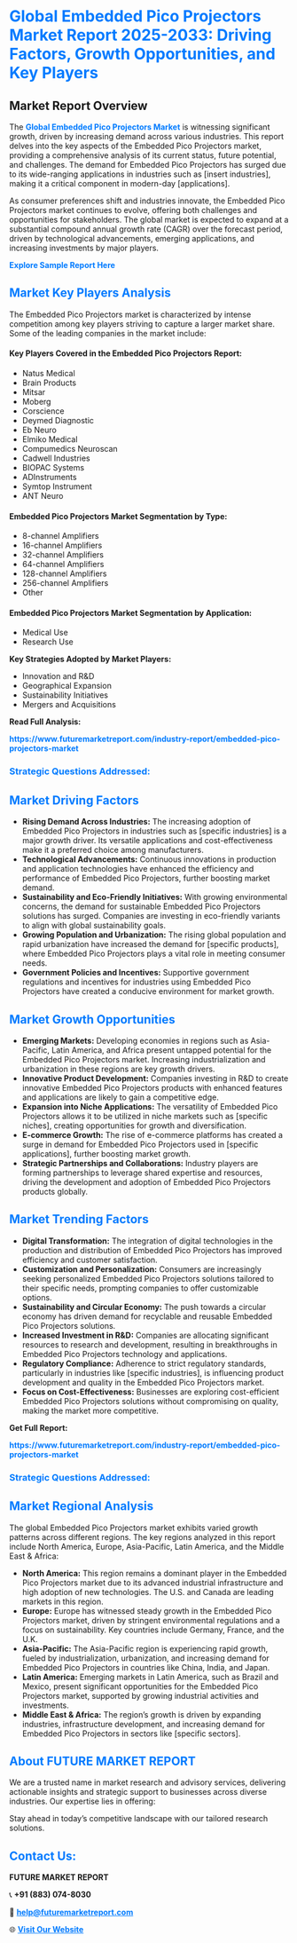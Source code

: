 <h1 style="color: #007BFF;">Global Embedded Pico Projectors Market Report 2025-2033: Driving Factors, Growth Opportunities, and Key Players</h1>

<section id="overview">
<h2>Market Report Overview</h2>
<p>The <a href="https://www.futuremarketreport.com/industry-report/embedded-pico-projectors-market" style="color: #007BFF; text-decoration: none;"><strong>Global Embedded Pico Projectors Market</strong></a> is witnessing significant growth, driven by increasing demand across various industries. This report delves into the key aspects of the Embedded Pico Projectors market, providing a comprehensive analysis of its current status, future potential, and challenges. The demand for Embedded Pico Projectors has surged due to its wide-ranging applications in industries such as [insert industries], making it a critical component in modern-day [applications].</p>
<p>As consumer preferences shift and industries innovate, the Embedded Pico Projectors market continues to evolve, offering both challenges and opportunities for stakeholders. The global market is expected to expand at a substantial compound annual growth rate (CAGR) over the forecast period, driven by technological advancements, emerging applications, and increasing investments by major players.</p>
</section>

<section id="overview">
<p><a href="https://www.futuremarketreport.com/request-sample/reportId=32383" style="color: #007BFF; text-decoration: none;"><strong>Explore Sample Report Here</strong></a></p>
</section>

<section id="key-players">
<h2 style="color: #007BFF;">Market Key Players Analysis</h2>
<p>The Embedded Pico Projectors market is characterized by intense competition among key players striving to capture a larger market share. Some of the leading companies in the market include:</p>
<h4>Key Players Covered in the Embedded Pico Projectors Report:</h4>
<ul><li>Natus Medical</li><li>Brain Products</li><li>Mitsar</li><li>Moberg</li><li>Corscience</li><li>Deymed Diagnostic</li><li>Eb Neuro</li><li>Elmiko Medical</li><li>Compumedics Neuroscan</li><li>Cadwell Industries</li><li>BIOPAC Systems</li><li>ADInstruments</li><li>Symtop Instrument</li><li>ANT Neuro</li></ul>
<h4>Embedded Pico Projectors Market Segmentation by Type:</h4>
<ul><li>8-channel Amplifiers</li><li>16-channel Amplifiers</li><li>32-channel Amplifiers</li><li>64-channel Amplifiers</li><li>128-channel Amplifiers</li><li>256-channel Amplifiers</li><li>Other</li></ul>

<h4>Embedded Pico Projectors Market Segmentation by Application:</h4>
<ul><li>Medical Use</li><li>Research Use</li></ul>
<p><strong>Key Strategies Adopted by Market Players:</strong></p>
<ul>
<li>Innovation and R&D</li>
<li>Geographical Expansion</li>
<li>Sustainability Initiatives</li>
<li>Mergers and Acquisitions</li>
</ul>
</section>

<section>
<p><strong>Read Full Analysis: </strong></p><a href="https://www.futuremarketreport.com/industry-report/embedded-pico-projectors-market" style="color: #007BFF; text-decoration: none;"><strong>https://www.futuremarketreport.com/industry-report/embedded-pico-projectors-market</strong></a>
<h3 style="color: #007BFF;">Strategic Questions Addressed:</h3>
</section>

<section id="driving-factors">
<h2 style="color: #007BFF;">Market Driving Factors</h2>
<ul>
<li><strong>Rising Demand Across Industries:</strong> The increasing adoption of Embedded Pico Projectors in industries such as [specific industries] is a major growth driver. Its versatile applications and cost-effectiveness make it a preferred choice among manufacturers.</li>
<li><strong>Technological Advancements:</strong> Continuous innovations in production and application technologies have enhanced the efficiency and performance of Embedded Pico Projectors, further boosting market demand.</li>
<li><strong>Sustainability and Eco-Friendly Initiatives:</strong> With growing environmental concerns, the demand for sustainable Embedded Pico Projectors solutions has surged. Companies are investing in eco-friendly variants to align with global sustainability goals.</li>
<li><strong>Growing Population and Urbanization:</strong> The rising global population and rapid urbanization have increased the demand for [specific products], where Embedded Pico Projectors plays a vital role in meeting consumer needs.</li>
<li><strong>Government Policies and Incentives:</strong> Supportive government regulations and incentives for industries using Embedded Pico Projectors have created a conducive environment for market growth.</li>
</ul>
</section>

<section id="growth-opportunities">
<h2 style="color: #007BFF;">Market Growth Opportunities</h2>
<ul>
<li><strong>Emerging Markets:</strong> Developing economies in regions such as Asia-Pacific, Latin America, and Africa present untapped potential for the Embedded Pico Projectors market. Increasing industrialization and urbanization in these regions are key growth drivers.</li>
<li><strong>Innovative Product Development:</strong> Companies investing in R&D to create innovative Embedded Pico Projectors products with enhanced features and applications are likely to gain a competitive edge.</li>
<li><strong>Expansion into Niche Applications:</strong> The versatility of Embedded Pico Projectors allows it to be utilized in niche markets such as [specific niches], creating opportunities for growth and diversification.</li>
<li><strong>E-commerce Growth:</strong> The rise of e-commerce platforms has created a surge in demand for Embedded Pico Projectors used in [specific applications], further boosting market growth.</li>
<li><strong>Strategic Partnerships and Collaborations:</strong> Industry players are forming partnerships to leverage shared expertise and resources, driving the development and adoption of Embedded Pico Projectors products globally.</li>
</ul>
</section>

<section id="trending-factors">
<h2 style="color: #007BFF;">Market Trending Factors</h2>
<ul>
<li><strong>Digital Transformation:</strong> The integration of digital technologies in the production and distribution of Embedded Pico Projectors has improved efficiency and customer satisfaction.</li>
<li><strong>Customization and Personalization:</strong> Consumers are increasingly seeking personalized Embedded Pico Projectors solutions tailored to their specific needs, prompting companies to offer customizable options.</li>
<li><strong>Sustainability and Circular Economy:</strong> The push towards a circular economy has driven demand for recyclable and reusable Embedded Pico Projectors solutions.</li>
<li><strong>Increased Investment in R&D:</strong> Companies are allocating significant resources to research and development, resulting in breakthroughs in Embedded Pico Projectors technology and applications.</li>
<li><strong>Regulatory Compliance:</strong> Adherence to strict regulatory standards, particularly in industries like [specific industries], is influencing product development and quality in the Embedded Pico Projectors market.</li>
<li><strong>Focus on Cost-Effectiveness:</strong> Businesses are exploring cost-efficient Embedded Pico Projectors solutions without compromising on quality, making the market more competitive.</li>
</ul>
</section>

<section>
<p><strong>Get Full Report: </strong></p><a href="https://www.futuremarketreport.com/industry-report/embedded-pico-projectors-market" style="color: #007BFF; text-decoration: none;"><strong>https://www.futuremarketreport.com/industry-report/embedded-pico-projectors-market</strong></a>
<h3 style="color: #007BFF;">Strategic Questions Addressed:</h3>
</section>


<section id="regional-analysis">
<h2 style="color: #007BFF;">Market Regional Analysis</h2>
<p>The global Embedded Pico Projectors market exhibits varied growth patterns across different regions. The key regions analyzed in this report include North America, Europe, Asia-Pacific, Latin America, and the Middle East & Africa:</p>
<ul>
<li><strong>North America:</strong> This region remains a dominant player in the Embedded Pico Projectors market due to its advanced industrial infrastructure and high adoption of new technologies. The U.S. and Canada are leading markets in this region.</li>
<li><strong>Europe:</strong> Europe has witnessed steady growth in the Embedded Pico Projectors market, driven by stringent environmental regulations and a focus on sustainability. Key countries include Germany, France, and the U.K.</li>
<li><strong>Asia-Pacific:</strong> The Asia-Pacific region is experiencing rapid growth, fueled by industrialization, urbanization, and increasing demand for Embedded Pico Projectors in countries like China, India, and Japan.</li>
<li><strong>Latin America:</strong> Emerging markets in Latin America, such as Brazil and Mexico, present significant opportunities for the Embedded Pico Projectors market, supported by growing industrial activities and investments.</li>
<li><strong>Middle East & Africa:</strong> The region’s growth is driven by expanding industries, infrastructure development, and increasing demand for Embedded Pico Projectors in sectors like [specific sectors].</li>
</ul>
</section>

<footer>
<h2 style="color: #007BFF;">About FUTURE MARKET REPORT</h2>
<p>We are a trusted name in market research and advisory services, delivering actionable insights and strategic support to businesses across diverse industries. Our expertise lies in offering:</p>

<p>Stay ahead in today’s competitive landscape with our tailored research solutions.</p>

<h2 style="color: #007BFF;">Contact Us:</h2>
<p><strong>FUTURE MARKET REPORT</strong></p>
<p>📞 <strong>+91 (883) 074-8030</strong></p>
<p>📧 <strong><a href="mailto:help@futuremarketreport.com" style="color: #007BFF;">help@futuremarketreport.com</a></strong></p>
<p>🌐 <strong><a href="https://www.futuremarketreport.com/" style="color: #007BFF;">Visit Our Website</a></strong></p>
</footer>